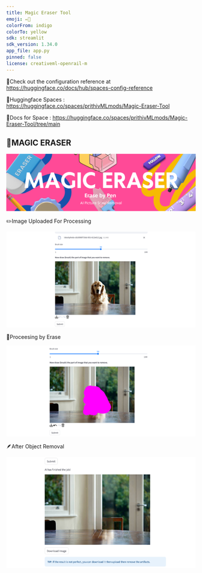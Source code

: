 ```yaml
---
title: Magic Eraser Tool
emoji: ✏️📰
colorFrom: indigo
colorTo: yellow
sdk: streamlit
sdk_version: 1.34.0
app_file: app.py
pinned: false
license: creativeml-openrail-m
---
```



🚀Check out the configuration reference at https://huggingface.co/docs/hub/spaces-config-reference

🚀Huggingface Spaces : https://huggingface.co/spaces/prithivMLmods/Magic-Eraser-Tool

🚀Docs for Space : https://huggingface.co/spaces/prithivMLmods/Magic-Eraser-Tool/tree/main


## 🔮MAGIC ERASER

![alt text](assets/demo.png)

✏️Image Uploaded For Processing

![alt text](assets/1.png)

📰Proceesing by Erase

![alt text](assets/2.png)

🪶After Object Removal

![alt text](assets/3.png)
